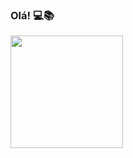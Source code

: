 ### Olá!  💻📚 

<div>
  <a href="https://github.com/mathesanto">
  <img height="180em" src="https://github-readme-stats.vercel.app/api?username=mathesanto&show_icons=true&theme=radical")
  <img height="180em" src="https://github-readme-stats.vercel.app/api/top-langs/?username=mathesanto&layout=compact&langs_count=7&theme=dark"/>  </div>
  
  
  
  
  
<!--
**mathesanto/mathesanto** is a ✨ _special_ ✨ repository because its `README.md` (this file) appears on your GitHub profile.

Here are some ideas to get you started:

- 🔭 I’m currently working on ...
- 🌱 I’m currently learning ...
- 👯 I’m looking to collaborate on ...
- 🤔 I’m looking for help with ...
- 💬 Ask me about ...
- 📫 How to reach me: ...
- 😄 Pronouns: ...
- ⚡ Fun fact: ...
-->
